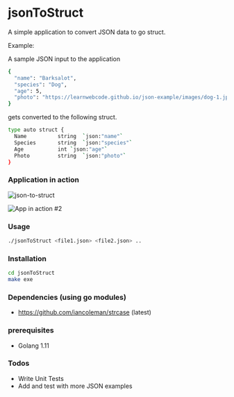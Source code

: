 # jsonToStruct

A simple application to convert JSON data to go struct.

Example:

A sample JSON input to the application

```sh
{
  "name": "Barksalot",
  "species": "Dog",
  "age": 5,
  "photo": "https://learnwebcode.github.io/json-example/images/dog-1.jpg"
}
```

gets converted to the following struct.

```sh
type auto struct { 
  Name          string	`json:"name"`
  Species       string	`json:"species"`
  Age           int	`json:"age"`
  Photo         string	`json:"photo"`
}
```
### Application in action

![json-to-struct](https://user-images.githubusercontent.com/6292363/78546973-ecc4ec00-781b-11ea-9a74-63060dc9c726.JPG)

![App in action #2](https://user-images.githubusercontent.com/6292363/113766900-a0b4cc00-973b-11eb-93c5-b9ccea1368e2.png)


### Usage
```sh
./jsonToStruct <file1.json> <file2.json> ..
```

### Installation
```sh
cd jsonToStruct
make exe
```

### Dependencies (using go modules)

  - https://github.com/iancoleman/strcase (latest)

### prerequisites
  
  - Golang 1.11
  
### Todos

 - Write Unit Tests
 - Add and test with more JSON examples
